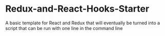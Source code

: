 # Redux-and-React-Hooks-Starter
A basic template for React and Redux that will eventually be turned into a script that can be run with one line in the command line
